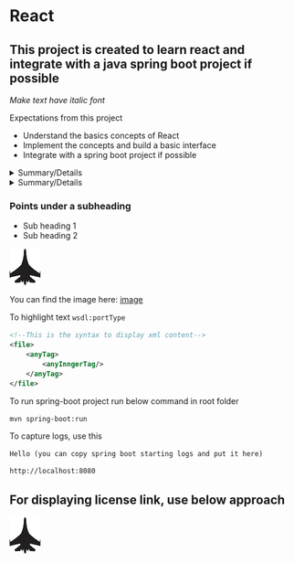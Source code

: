 # **React**

## This project is created to learn react and integrate with a java spring boot project if possible

*Make text have italic font*

Expectations from this project

- Understand the basics concepts of React
- Implement the concepts and build a basic interface
- Integrate with a spring boot project if possible

<details>
<summary>Summary/Details</summary>

## Table Heading
Need to work on table here

| Left Aligned | Center Aligned | Right Aligned |
|:-------------|:--------------:|--------------:|
| Row 1 Col 1  |  Row 1 Col 2   |   Row 1 Col 3 |
| Row 2 Col 1  |  Row 2 Col 2   |   Row 2 Col 3 |

</details>

<details>
<summary>Summary/Details</summary>

* **Point 1:**
    * Sub point 1
    * url: https://www.google.com/
* **Point 2:**
  * Sub point 1
</details>

### Points under a subheading
* Sub heading 1
* Sub heading 2


![image_info](/images/jet.png?raw=true)

You can find the image here: [image](/images/jet.png)

To highlight text `wsdl:portType`

```xml
<!--This is the syntax to display xml content-->
<file>
    <anyTag>
        <anyInngerTag/>
    </anyTag>
</file>
```


To run spring-boot project run below command in root folder
```bash
mvn spring-boot:run
```

To capture logs, use this
```windows
Hello (you can copy spring boot starting logs and put it here)
```

```html
http://localhost:8080
```

## For displaying license link, use below approach
[![License](/images/jet.png)](https://www.google.com)